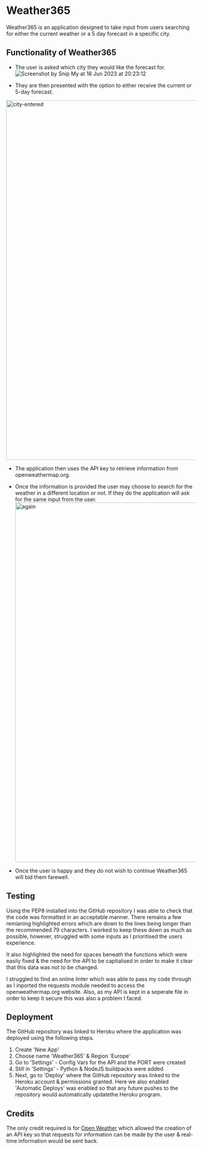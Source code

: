 # Weather365

Weather365 is an application designed to take input from users searching for either the current weather or a 5 day forecast in a specific city. 

## Functionality of Weather365

* The user is asked which city they would like the forecast for.![Screenshot by Snip My at 18 Jun 2023 at 20:23:12](https://github.com/AlexMaitland/weather-app/assets/122832821/02fe9eee-78fc-4276-80f0-dc44298ade3b)

* They are then presented with the option to either receive the current or 5-day forecast.
 <img width="953" alt="city-entered" src="https://github.com/AlexMaitland/weather-app/assets/122832821/7aa81ac7-fcd7-401b-a210-b659c3c250ad">

* The application then uses the API key to retrieve information from openweathermap.org.
* Once the information is provided the user may choose to search for the weather in a different location or not. If they do the application will ask for the same input from the user.<img width="953" alt="again" src="https://github.com/AlexMaitland/weather-app/assets/122832821/3e861f39-bd09-4410-bca7-2577d8bbfc04">

* Once the user is happy and they do not wish to continue Weather365 will bid them farewell.

## Testing

Using the PEP8 installed into the GitHub repository I was able to check that the code was formatted in an acceptable manner. There remains a few remianing highlighted errors which are down to the lines being longer than the recommended 79 characters. I worked to keep these down as much as possible, however, struggled with some inputs as I prioritised the users experience. 

It also highlighted the need for spaces beneath the functions which were easily fixed & the need for the API to be capitalised in order to make it clear that this data was not to be changed. 

I struggled to find an online linter which was able to pass my code through as I inported the requests module needed to access the openweathermap.org website. Also, as my API is kept in a seperate file in order to keep it secure this was also a problem I faced. 

## Deployment

The GitHub repository was linked to Heroku where the application was deployed using the following steps.

1. Create 'New App'
2. Choose name 'Weather365' & Region 'Europe'
3. Go to 'Settings' - Config Vars for the API and the PORT were created
4. Still in 'Settings' - Python & NodeJS buildpacks were added
5. Next, go to 'Deploy' where the GitHub repository was linked to the Heroku account & permissions granted. Here we also enabled 'Automatic Deploys' was enabled so that any future pushes to the repository would automatically updatethe Heroku program.

## Credits

The only credit required is for [Open Weather](https://openweathermap.org/) which allowed the creation of an API key so that requests for information can be made by the user & real-time information would be sent back.
